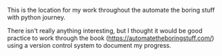 This is the location for my work throughout the automate the boring stuff with python journey.

There isn't really anything interesting, but I thought it would be good practice to work through the book (https://automatetheboringstuff.com/) using a version control system to document my progress.